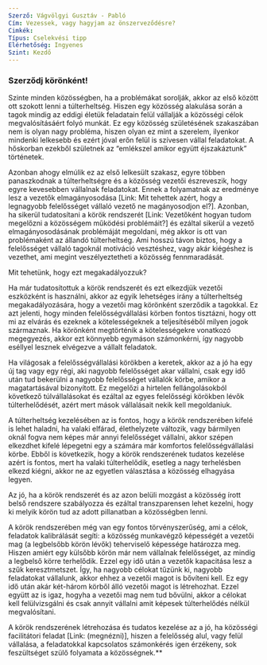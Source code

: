 ```yaml
---
Szerző: Vágvölgyi Gusztáv - Pabló
Cím: Vezessek, vagy hagyjam az önszerveződésre?
Cimkék: 
Típus: Cselekvési tipp
Elérhetőség: Ingyenes
Szint: Kezdő
---
```

### Szerződj körönként!

Szinte minden közösségben, ha a problémákat sorolják, akkor az első között ott szokott lenni a túlterheltség. Hiszen egy közösség alakulása során a tagok mindig az eddigi életük feladatain felül vállalják a közösségi célok megvalósításáért folyó munkát. Ez egy közösség születésének szakaszában nem is olyan nagy probléma, hiszen olyan ez mint a szerelem, ilyenkor mindenki lelkesebb és ezért jóval erőn felül is szívesen vállal feladatokat. A hőskorban ezekből születnek az “emlékszel amikor együtt éjszakáztunk” történetek. 

Azonban ahogy elmúlik ez az első lelkesült szakasz, egyre többen panaszkodnak a túlterheltségre és a közösség vezetői észreveszik, hogy egyre kevesebben vállalnak feladatokat. Ennek a folyamatnak az eredménye lesz a vezetők elmagányosodása [Link: Mit tehettek azért, hogy a legnagyobb felelősséget vállaló vezető ne magányosodjon el?]. Azonban, ha sikerül tudatosítani a körök rendszerét [Link: Vezetőként hogyan tudom megelőzni a közösségem működési problémáit?] és ezáltal sikerül a vezető elmagányosodásának problémáját megoldani, még akkor is ott van problémaként az állandó túlterheltség. Ami hosszú távon biztos, hogy a felelősséget vállaló tagoknál motiváció vesztéshez, vagy akár kiégéshez is vezethet, ami megint veszélyeztetheti a közösség fennmaradását.

Mit tehetünk, hogy ezt megakadályozzuk?

Ha már tudatosítottuk a körök rendszerét és ezt elkezdjük vezetői eszközként is használni, akkor az egyik lehetséges irány a túlterheltség megakadályozására, hogy a vezetői mag körönként szerződik a tagokkal. Ez azt jelenti, hogy minden felelősségvállalási körben fontos tisztázni, hogy ott mi az elvárás és ezeknek a kötelességeknek a teljesítéséből milyen jogok származnak. Ha körönként megtörténik a kötelességekre vonatkozó megegyezés, akkor ezt könnyebb egymáson számonkérni, így nagyobb eséllyel lesznek elvégezve a vállalt feladatok.

Ha világosak a felelősségvállalási körökben a keretek, akkor az a jó ha egy új tag vagy egy régi, aki nagyobb felelősséget akar vállalni, csak egy idő után tud bekerülni a nagyobb felelősséget vállalók körbe, amikor a magatartásával bizonyított. Ez megelőzi a hirtelen fellángolásokból következő túlvállalásokat és ezáltal az egyes felelősségi körökben lévők túlterhelődését, azért mert mások vállalásait nekik kell megoldaniuk. 

A túlterheltség kezelésében az is fontos, hogy a körök rendszerében kifelé is lehet haladni, ha valaki elfárad, élethelyzete változik, vagy bármilyen oknál fogva nem képes már annyi felelősséget vállalni, akkor szépen elkezdhet kifelé lépegetni egy a számára már komfortos felelősségvállalási körbe. Ebből is következik, hogy a körök rendszerének tudatos kezelése azért is fontos, mert ha valaki túlterhelődik, esetleg a nagy terhelésben elkezd kiégni, akkor ne az egyetlen választása a közösség elhagyása legyen.

Az jó, ha a körök rendszerét és az azon belüli mozgást a közösség írott belső rendszere szabályozza és ezáltal transzparensen lehet kezelni, hogy ki melyik körön tud az adott pillanatban a közösségben lenni.

A körök rendszerében még van egy fontos törvényszerűség, ami a célok, feladatok kalibrálását segíti: a közösség munkavégző képességét a vezetői mag (a legbelsőbb körön lévők) teherviselő képessége határozza meg. Hiszen amiért egy külsőbb körön már nem vállalnak felelősséget, az mindig a legbelső körre terhelődik. Ezzel egy idő után a vezetők kapacitása lesz a szűk keresztmetszet. Így, ha nagyobb célokat tűzünk ki, nagyobb feladatokat vállalunk, akkor ehhez a vezetői magot is bővíteni kell. Ez egy idő után akár két-három körből álló vezetői magot is létrehozhat. Ezzel együtt az is igaz, hogyha a vezetői mag nem tud bővülni, akkor a célokat kell felülvizsgálni és csak annyit vállalni amit képesek túlterhelődés nélkül megvalósítani.

A körök rendszerének létrehozása és tudatos kezelése az a jó, ha közösségi facilitátori feladat [Link: (megnézni)], hiszen a felelősség alul, vagy felül vállalása, a feladatokkal kapcsolatos számonkérés igen érzékeny, sok feszültséget szülő folyamata a közösségnek.**